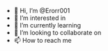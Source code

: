 - 👋 Hi, I’m @Erorr001
- 👀 I’m interested in  
- 🌱 I’m currently learning  
- 💞️ I’m looking to collaborate on
- 📫 How to reach me    

